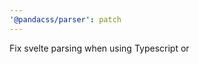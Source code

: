 ```yaml
---
'@pandacss/parser': patch
---
```


Fix svelte parsing when using Typescript or <script context="module"> or multiple <script>
